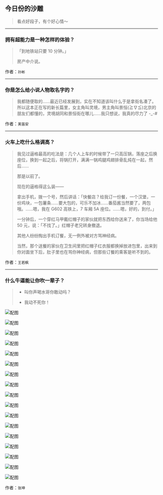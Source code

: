## 今日份的沙雕

> 看点好段子，有个好心情～


 
---

### 拥有超能力是一种怎样的体验？

> 「到地铁站只要 10 分钟。」
> 
> 房产中介说。


作者：`孙彬`

---

### 你是怎么给小说人物取名字的？

> 我都随便取的……最近已经发展到，实在不知道该叫什么于是拿街名凑了。所以这本正在写的新长篇里，女主角叫灵境，男主角叫景恒(≧∇≦)北京的朋友们都懂的，灵境胡同和景恒街在哪儿……我只想说，我真的尽力了 -_-#


作者：`美笛安`

---

### 火车上吃什么格调高？

> 我见过逼格最高的吃法是：几个人上车的时候带了一只高压锅，落座之后换座位，换到一起之后，将锅打开，满满一锅鸡腿鸡翅排骨乱炖在一起，然后……
> 
> 那是以前了。
> 
> 现在的逼格得这么装——
> 
> 拿出手机，拨一个号，然后讲话：「快餐店？给我订一份餐，一个汉堡，一份鸡块，一包薯条……要大包的，可乐不加冰……番茄酱当然要了，两包哦。……嗯，我在 G602 高铁上，7 车厢 5A 座位。……嗯，好的，到付。」
> 
> 一分钟后，一个穿红马甲戴红帽子的家伙就把东西给你送来了，你当场给他 50 元，说：「不找了。」红帽子老兄转身撤退。
> 
> 其他人纷纷掏出手机订餐，无一例外被对方骂神经病。
> 
> 当然，那个送餐的家伙在卫生间里把红帽子红衣服都换掉放进包里，出来到你对面坐下后，肚子里也在骂你神经病，但那些订餐的乘客是听不到的。


作者：`王若枫`

---

### 什么牛逼能让你吹一辈子？

> - 叫你声喝水哥你敢动吗？
> 
> - 我动不死你！



![配图](http://pic4.zhimg.com/70/v2-f5e14a5146791f04790c4b859a00797f_b.jpg)



![配图](http://pic2.zhimg.com/70/v2-9681885e5ab041fd424de10f279a28dd_b.jpg)



![配图](http://pic2.zhimg.com/70/v2-8d5e6c8270678be9fa901da15523b3f1_b.jpg)



![配图](http://pic2.zhimg.com/70/v2-a3ad886f3664bc7efca9561a128d4535_b.jpg)



![配图](http://pic1.zhimg.com/70/v2-4345d5dc88acb41d0a0b5b4fbf5717d8_b.jpg)



![配图](http://pic2.zhimg.com/70/v2-eebc5053469165b433f05b1897ff4765_b.jpg)



![配图](http://pic1.zhimg.com/70/v2-99ca740b10d0077472cd33bc54fa7c1c_b.jpg)



![配图](http://pic4.zhimg.com/70/v2-e77f39b5bc5944bdb7c907f767635edb_b.jpg)



![配图](http://pic4.zhimg.com/70/v2-7b770ccd3acd77ee88b904e5f54913a3_b.jpg)



![配图](http://pic1.zhimg.com/70/v2-9ea9d40ba9b2964aaf11eeb0de926400_b.jpg)



![配图](http://pic3.zhimg.com/70/v2-fa853c7281235e5d139581ebac591fb2_b.jpg)



![配图](http://pic4.zhimg.com/70/v2-a36836266ac8b2814a40739d6da79ed7_b.jpg)



![配图](http://pic4.zhimg.com/70/v2-a4a5dd512e8271069b6c90cb1ab087a7_b.jpg)



![配图](http://pic3.zhimg.com/70/v2-afa065141ad7a718117517b9b34a4202_b.jpg)



![配图](http://pic2.zhimg.com/70/v2-f50b1b4c0b50a27d62900e31eb522ce9_b.jpg)



![配图](http://pic3.zhimg.com/70/v2-479e0207dd1af6a37e9df2b029638bca_b.jpg)



![配图](http://pic2.zhimg.com/70/v2-9e5f9e11b9778c1ddb63c1325cb7f585_b.jpg)


作者：`张坤`